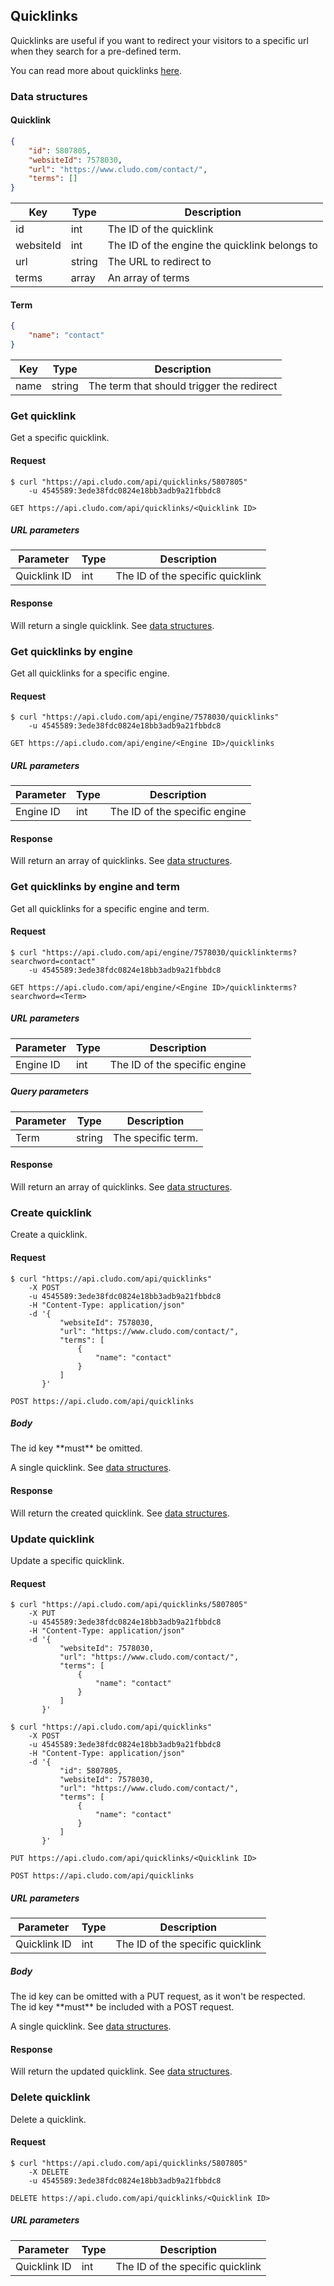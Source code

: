 <h2 id="tools_quicklinks">Quicklinks</h2>

Quicklinks are useful if you want to redirect your visitors to a specific url when they search for a pre-defined term.

<aside class="notice">You can read more about quicklinks <a href="https://cludohelp.force.com/helpcenter/s/article/How-do-I-add-Quicklinks" target="_blank">here</a>.</aside>

<h3 id="tools_quicklinks_dataStructures">Data structures</h3>

<h4>Quicklink</h4>

```json
{
    "id": 5807805,
    "websiteId": 7578030,
    "url": "https://www.cludo.com/contact/",
    "terms": []
}
```

Key | Type | Description
--- | --- | ---
id | int | The ID of the quicklink
websiteId | int | The ID of the engine the quicklink belongs to
url | string | The URL to redirect to
terms | array | An array of terms

<h4>Term</h4>

```json
{
    "name": "contact"
}
```

Key | Type | Description
--- | --- | ---
name | string | The term that should trigger the redirect

<h3 id="tools_quicklinks_getbyid">Get quicklink</h3>

Get a specific quicklink.

<h4>Request</h4>

```shell
$ curl "https://api.cludo.com/api/quicklinks/5807805"
    -u 4545589:3ede38fdc0824e18bb3adb9a21fbbdc8
```

`GET https://api.cludo.com/api/quicklinks/<Quicklink ID>`

<h5>URL parameters</h5>

Parameter | Type | Description
--- | --- | ---
Quicklink ID | int | The ID of the specific quicklink

<h4>Response</h4>

Will return a single quicklink. See [data structures](#tools_quicklinks_dataStructures).

<h3 id="tools_quicklinks_getbyengine">Get quicklinks by engine</h3>

Get all quicklinks for a specific engine.

<h4>Request</h4>

```shell
$ curl "https://api.cludo.com/api/engine/7578030/quicklinks"
    -u 4545589:3ede38fdc0824e18bb3adb9a21fbbdc8
```

`GET https://api.cludo.com/api/engine/<Engine ID>/quicklinks`

<h5>URL parameters</h5>

Parameter | Type | Description
--- | --- | ---
Engine ID | int | The ID of the specific engine

<h4>Response</h4>

Will return an array of quicklinks. See [data structures](#tools_quicklinks_dataStructures).

<h3 id="tools_quicklinks_getbyengineandterm">Get quicklinks by engine and term</h3>

Get all quicklinks for a specific engine and term.

<h4>Request</h4>

```shell
$ curl "https://api.cludo.com/api/engine/7578030/quicklinkterms?searchword=contact"
    -u 4545589:3ede38fdc0824e18bb3adb9a21fbbdc8
```

`GET https://api.cludo.com/api/engine/<Engine ID>/quicklinkterms?searchword=<Term>`

<h5>URL parameters</h5>

Parameter | Type | Description
--- | --- | ---
Engine ID | int | The ID of the specific engine

<h5>Query parameters</h5>

Parameter | Type | Description
--- | --- | ---
Term | string | The specific term.

<h4>Response</h4>

Will return an array of quicklinks. See [data structures](#tools_quicklinks_dataStructures).

<h3 id="tools_quicklinks_create">Create quicklink</h3>

Create a quicklink.

<h4>Request</h4>

```shell
$ curl "https://api.cludo.com/api/quicklinks"
    -X POST
    -u 4545589:3ede38fdc0824e18bb3adb9a21fbbdc8
    -H "Content-Type: application/json"
    -d '{
           "websiteId": 7578030,
           "url": "https://www.cludo.com/contact/",
           "terms": [
               {
                   "name": "contact"
               }
           ]
       }'
```

`POST https://api.cludo.com/api/quicklinks`

<h5>Body</h5>

<aside class="warning">The id key **must** be omitted.</aside>

A single quicklink. See [data structures](#tools_quicklinks_dataStructures).

<h4>Response</h4>

Will return the created quicklink. See [data structures](#tools_quicklinks_dataStructures).

<h3 id="tools_quicklinks_update">Update quicklink</h3>

Update a specific quicklink.

<h4>Request</h4>

```shell
$ curl "https://api.cludo.com/api/quicklinks/5807805"
    -X PUT
    -u 4545589:3ede38fdc0824e18bb3adb9a21fbbdc8
    -H "Content-Type: application/json"
    -d '{
           "websiteId": 7578030,
           "url": "https://www.cludo.com/contact/",
           "terms": [
               {
                   "name": "contact"
               }
           ]
       }'
```

```shell
$ curl "https://api.cludo.com/api/quicklinks"
    -X POST
    -u 4545589:3ede38fdc0824e18bb3adb9a21fbbdc8
    -H "Content-Type: application/json"
    -d '{
           "id": 5807805,
           "websiteId": 7578030,
           "url": "https://www.cludo.com/contact/",
           "terms": [
               {
                   "name": "contact"
               }
           ]
       }'
```

`PUT https://api.cludo.com/api/quicklinks/<Quicklink ID>`

`POST https://api.cludo.com/api/quicklinks`

<h5>URL parameters</h5>

Parameter | Type | Description
--- | --- | ---
Quicklink ID | int | The ID of the specific quicklink

<h5>Body</h5>

<aside class="notice">The id key can be omitted with a PUT request, as it won't be respected.</aside>
<aside class="warning">The id key **must** be included with a POST request.</aside>

A single quicklink. See [data structures](#tools_quicklinks_dataStructures).

<h4>Response</h4>

Will return the updated quicklink. See [data structures](#tools_quicklinks_dataStructures).

<h3 id="tools_quicklinks_delete">Delete quicklink</h3>

Delete a quicklink.

<h4>Request</h4>

```shell
$ curl "https://api.cludo.com/api/quicklinks/5807805"
    -X DELETE
    -u 4545589:3ede38fdc0824e18bb3adb9a21fbbdc8
```

`DELETE https://api.cludo.com/api/quicklinks/<Quicklink ID>`

<h5>URL parameters</h5>

Parameter | Type | Description
--- | --- | ---
Quicklink ID | int | The ID of the specific quicklink
